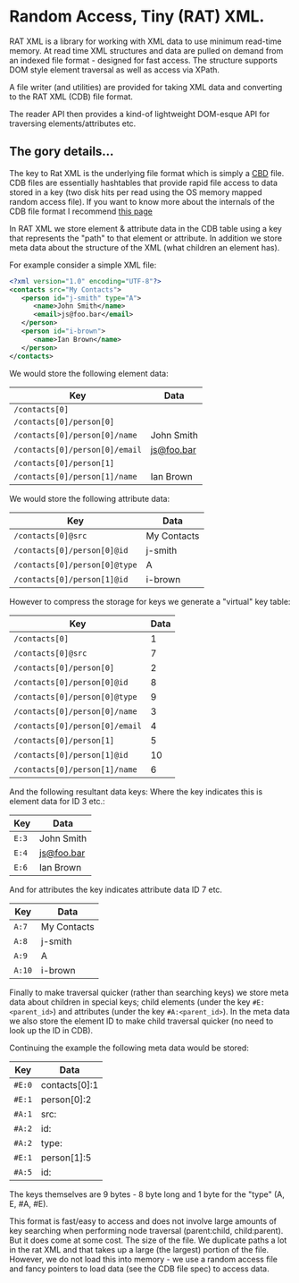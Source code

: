 # Random Access, Tiny (RAT) XML.

RAT XML is a library for working with XML data to use minimum read-time memory. 
At read time XML structures and data are pulled on demand from an indexed file format - designed for fast access. The structure supports DOM style element traversal as well as access via XPath.

A file writer (and utilities) are provided for taking XML data and converting to the RAT XML (CDB) file format.

The reader API then provides a kind-of lightweight DOM-esque API for traversing elements/attributes etc.

## The gory details...
The key to Rat XML is the underlying file format which is simply a [CBD](http://cr.yp.to/cdb.html) file. CDB files are essentially hashtables that provide rapid file access to data stored in a key (two disk hits per read using the OS memory mapped random access file). If you want to know more about the internals of the CDB file format I recommend [this page](http://www.unixuser.org/~euske/doc/cdbinternals/)

In RAT XML we store element & attribute data in the CDB table using a key that represents the "path" to that element or attribute. In addition we store meta data about the structure of the XML (what children an element has).

For example consider a simple XML file:

```xml
<?xml version="1.0" encoding="UTF-8"?>
<contacts src="My Contacts">
   <person id="j-smith" type="A">
      <name>John Smith</name>
      <email>js@foo.bar</email>
   </person>
   <person id="i-brown">
      <name>Ian Brown</name>
   </person>
</contacts>

```
We would store the following element data:

| Key                            | Data       |
|--------------------------------|------------|
| `/contacts[0]`                 |            |
| `/contacts[0]/person[0]`       |            |
| `/contacts[0]/person[0]/name`  | John Smith |
| `/contacts[0]/person[0]/email` | js@foo.bar |
| `/contacts[0]/person[1]`       |            |
| `/contacts[0]/person[1]/name`  | Ian Brown  |

We would store the following attribute data:

| Key                            | Data        |
|--------------------------------|-------------|
| `/contacts[0]@src`             | My Contacts |
| `/contacts[0]/person[0]@id`    | j-smith     |
| `/contacts[0]/person[0]@type`  | A           |
| `/contacts[0]/person[1]@id`    | i-brown     |

However to compress the storage for keys we generate a "virtual" key table:

| Key                            | Data       |
|--------------------------------|------------|
| `/contacts[0]`                 | 1          |
| `/contacts[0]@src`             | 7          |
| `/contacts[0]/person[0]`       | 2          |
| `/contacts[0]/person[0]@id`    | 8          |
| `/contacts[0]/person[0]@type`  | 9          |
| `/contacts[0]/person[0]/name`  | 3          |
| `/contacts[0]/person[0]/email` | 4          |
| `/contacts[0]/person[1]`       | 5          |
| `/contacts[0]/person[1]@id`    | 10         |
| `/contacts[0]/person[1]/name`  | 6          |

And the following resultant data keys:
Where the key indicates this is element data for ID 3 etc.:

| Key    | Data       |
|--------|------------|
| `E:3`  | John Smith |
| `E:4`  | js@foo.bar |
| `E:6`  | Ian Brown  |

And for attributes the key indicates attribute data ID 7 etc.

| Key    | Data        |
|--------|-------------|
| `A:7`  | My Contacts |
| `A:8`  | j-smith     |
| `A:9`  | A           |
| `A:10` | i-brown     |


Finally to make traversal quicker (rather than searching keys) we store meta data about children in special keys; 
child elements (under the key `#E:<parent_id>`) and attributes (under the key `#A:<parent_id>`). 
In the meta data we also store the element ID to make child traversal quicker (no need to look up the ID in CDB). 

Continuing the example the following meta data would be stored:

| Key    | Data          |
|--------|---------------|
| `#E:0` | contacts[0]:1 |
| `#E:1` | person[0]:2   |
| `#A:1` | src:          |
| `#A:2` | id:           |
| `#A:2` | type:         |
| `#E:1` | person[1]:5   |
| `#A:5` | id:           |

The keys themselves are 9 bytes - 8 byte long and 1 byte for the "type" (A, E, #A, #E).

This format is fast/easy to access and does not involve large amounts of key searching when performing node traversal (parent:child, child:parent). But it does come at some cost. The size of the file. We duplicate paths a lot in the rat XML and that takes up a large (the largest) portion of the file. However, we do not load this into memory - we use a random access file and fancy pointers to load data (see the CDB file spec) to access data.  
